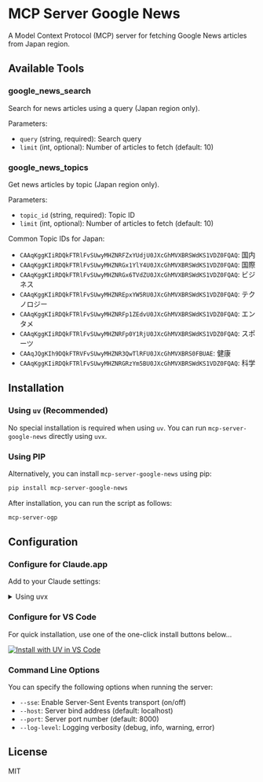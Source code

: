 # MCP Server Google News

A Model Context Protocol (MCP) server for fetching Google News articles from Japan region.

## Available Tools

### google_news_search

Search for news articles using a query (Japan region only).

Parameters:

- `query` (string, required): Search query
- `limit` (int, optional): Number of articles to fetch (default: 10)

### google_news_topics

Get news articles by topic (Japan region only).

Parameters:

- `topic_id` (string, required): Topic ID
- `limit` (int, optional): Number of articles to fetch (default: 10)

Common Topic IDs for Japan:

- `CAAqKggKIiRDQkFTRlFvSUwyMHZNRFZxYUdjU0JXcGhMVXBRSWdKS1VDZ0FQAQ`: 国内
- `CAAqKggKIiRDQkFTRlFvSUwyMHZNRGx1YlY4U0JXcGhMVXBRSWdKS1VDZ0FQAQ`: 国際
- `CAAqKggKIiRDQkFTRlFvSUwyMHZNRGx6TVdZU0JXcGhMVXBRSWdKS1VDZ0FQAQ`: ビジネス
- `CAAqKggKIiRDQkFTRlFvSUwyMHZNREpxYW5RU0JXcGhMVXBRSWdKS1VDZ0FQAQ`: テクノロジー
- `CAAqKggKIiRDQkFTRlFvSUwyMHZNRFp1ZEdvU0JXcGhMVXBRSWdKS1VDZ0FQAQ`: エンタメ
- `CAAqKggKIiRDQkFTRlFvSUwyMHZNRFp0Y1RjU0JXcGhMVXBRSWdKS1VDZ0FQAQ`: スポーツ
- `CAAqJQgKIh9DQkFTRVFvSUwyMHZNR3QwTlRFU0JXcGhMVXBRS0FBUAE`: 健康
- `CAAqKggKIiRDQkFTRlFvSUwyMHZNRGRzYm5BU0JXcGhMVXBRSWdKS1VDZ0FQAQ`: 科学

## Installation

### Using `uv` (Recommended)

No special installation is required when using `uv`. You can run `mcp-server-google-news` directly using `uvx`.

### Using PIP

Alternatively, you can install `mcp-server-google-news` using pip:

```sh
pip install mcp-server-google-news
```

After installation, you can run the script as follows:

```sh
mcp-server-ogp
```

## Configuration

### Configure for Claude.app

Add to your Claude settings:

<details>
<summary>Using uvx</summary>

```json
{
  "mcpServers": {
    "google-news": {
      "command": "uvx",
      "args": ["mcp-server-google-news"]
    }
  }
}
```

</details>

### Configure for VS Code

For quick installation, use one of the one-click install buttons below...

[![Install with UV in VS Code](https://img.shields.io/badge/VS_Code-UV-0098FF?style=flat-square&logo=visualstudiocode&logoColor=white)](https://insiders.vscode.dev/redirect/mcp/install?name=google-news&config=%7B%22command%22%3A%22uvx%22%2C%22args%22%3A%5B%22google-news%22%5D%7D)

### Command Line Options

You can specify the following options when running the server:

- `--sse`: Enable Server-Sent Events transport (on/off)
- `--host`: Server bind address (default: localhost)
- `--port`: Server port number (default: 8000)
- `--log-level`: Logging verbosity (debug, info, warning, error)

## License

MIT
